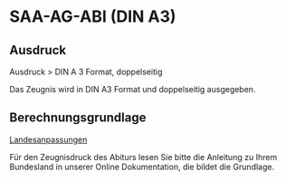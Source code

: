 ﻿# SAA-AG-ABI (DIN A3)

## Ausdruck

Ausdruck > DIN A 3 Format, doppelseitig

Das Zeugnis wird in DIN A3 Format und doppelseitig ausgegeben.

## Berechnungsgrundlage

[Landesanpassungen](https://doc.la.stueber.de)

Für den Zeugnisdruck des Abiturs lesen Sie bitte die Anleitung zu Ihrem Bundesland in unserer Online Dokumentation, die bildet die Grundlage.
